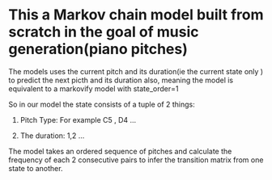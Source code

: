 # This a Markov chain model built from scratch in the goal of music generation(piano pitches)

The models uses the current pitch and its duration(ie the current state only ) to predict the next picth and its duration also, meaning the model is equivalent to a markovify model with state_order=1

So in our model the state consists of a tuple of 2 things:

1. Pitch Type: For example C5 , D4 ...

2. The duration: 1,2 ...


The model takes an ordered sequence of pitches and calculate the frequency of each 2 consecutive pairs to infer the transition matrix from one state to another.


